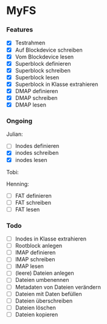 # MyFS

### Features
- [x] Testrahmen
- [x] Auf Blockdevice schreiben
- [x] Vom Blockdevice lesen
- [x] Superblock definieren
- [x] Superblock schreiben
- [x] Superblock lesen
- [x] Superblock in Klasse extrahieren
- [x] DMAP definieren
- [x] DMAP schreiben
- [x] DMAP lesen

### Ongoing
Julian:
- [ ] Inodes definieren
- [x] inodes schreiben
- [x] inodes lesen

Tobi:

Henning:
- [ ] FAT definieren
- [ ] FAT schreiben
- [ ] FAT lesen

### Todo
- [ ] Inodes in Klasse extrahieren
- [ ] Rootblock anlegen
- [ ] IMAP definieren
- [ ] IMAP schreiben
- [ ] IMAP lesen
- [ ] (leere) Dateien anlegen
- [ ] Dateien umbenennen
- [ ] Metadaten von Dateien verändern
- [ ] Dateien mit Daten befüllen
- [ ] Dateien überschreiben
- [ ] Dateien löschen
- [ ] Dateien kopieren
